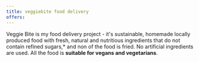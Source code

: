 ```yaml
---
title: veggiebite food delivery
offers:
---
```


Veggie Bite is my food delivery project - it's sustainable, homemade locally produced food with fresh, natural and nutritious ingredients that do not contain refined sugars,* and non of the food is fried. No artificial ingredients are used. All the food is **suitable for vegans and vegetarians**.